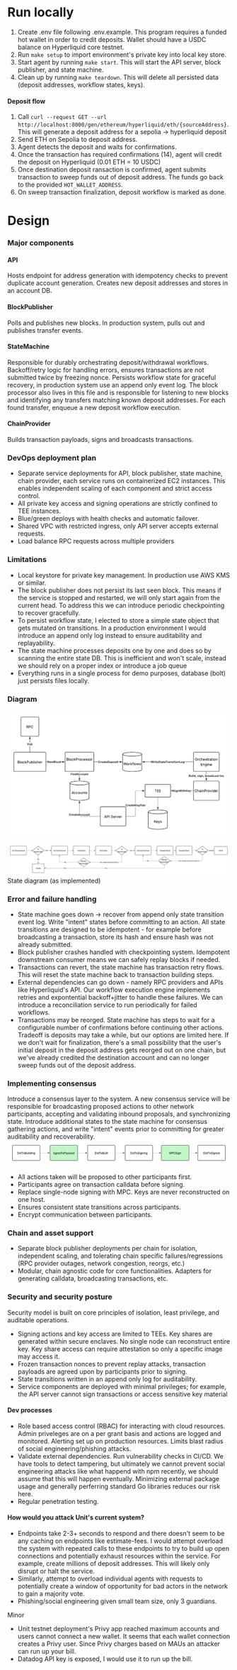 # Run locally
1. Create .env file following .env.example. This program requires a funded hot wallet in order to credit deposits. Wallet should have a USDC balance on Hyperliquid core testnet.
2. Run `make setup` to import environment's private key into local key store.
3. Start agent by running `make start`. This will start the API server, block publisher, and state machine.
5. Clean up by running `make teardown`. This will delete all persisted data (deposit addresses, workflow states, keys).

#### Deposit flow
1. Call `curl --request GET --url http://localhost:8000/gen/ethereum/hyperliquid/eth/{sourceAddress}`. This will generate a deposit address for a sepolia -> hyperliquid deposit
2. Send ETH on Sepolia to deposit address.
3. Agent detects the deposit and waits for confirmations.
3. Once the transaction has required confirmations (14), agent will credit the deposit on Hyperliquid (0.01 ETH = 10 USDC)
4. Once destination deposit ransaction is confirmed, agent submits transaction to sweep funds out of deposit address. The funds go back to the provided `HOT_WALLET_ADDRESS`.
5. On sweep transaction finalization, deposit workflow is marked as done.

# Design
### Major components
#### API
Hosts endpoint for address generation with idempotency checks to prevent duplicate account generation. Creates new deposit addresses and stores in an account DB.

#### BlockPublisher
Polls and publishes new blocks. In production system, pulls out and publishes transfer events.

#### StateMachine
Responsible for durably orchestrating deposit/withdrawal workflows. Backoff/retry logic for handling errors, ensures transactions are not submitted twice by freezing nonce. Persists workflow state for graceful recovery, in production system use an append only event log.
The block processor also lives in this file and is responsible for listening to new blocks and identifying any transfers matching known deposit addresses. For each found transfer, enqueue a new deposit workflow execution.

#### ChainProvider
Builds transaction payloads, signs and broadcasts transactions.

### DevOps deployment plan
-	Separate service deployments for API, block publisher, state machine, chain provider, each service runs on containerized EC2 instances. This enables independent scaling of each component and strict access control.
- All private key access and signing operations are strictly confined to TEE instances.
-	Blue/green deploys with health checks and automatic failover.
-	Shared VPC with restricted ingress, only API server accepts external requests.
- Load balance RPC requests across multiple providers

### Limitations
- Local keystore for private key management. In production use AWS KMS or similar.
- The block publisher does not persist its last seen block. This means if the service is stopped and restarted, we will only start again from the current head. To address this we can introduce periodic checkpointing to recover gracefully.
- To persist workflow state, I elected to store a simple state object that gets mutated on transitions. In a production environment I would introduce an append only log instead to ensure auditability and replayability.
- The state machine processes deposits one by one and does so by scanning the entire state DB. This is inefficient and won't scale, instead we should rely on a proper index or introduce a job queue
- Everything runs in a single process for demo purposes, database (bolt) just persists files locally.

### Diagram 
![System](./images/diagram.png)

![State transitions](./images/states.png)
State diagram (as implemented)

### Error and failure handling
- State machine goes down -> recover from append only state transition event log. Write "intent" states before committing to an action. All state transitions are designed to be idempotent - for example before broadcasting a transaction, store its hash and ensure hash was not already submitted.
- Block publisher crashes handled with checkpointing system. Idempotent downstream consumer means we can safely replay blocks if needed.
- Transactions can revert, the state machine has transaction retry flows. This will reset the state machine back to transaction building steps.
- External dependencies can go down - namely RPC providers and APIs like Hyperliquid's API. Our workflow execution engine implements retries and expontential backoff+jitter to handle these failures. We can introduce a reconciliation service to run periodically for failed workflows.
- Transactions may be reorged. State machine has steps to wait for a configurable number of confirmations before continuing other actions. Tradeoff is deposits may take a while, but our options are limited here. If we don't wait for finalization, there's a small possibility that the user's initial deposit in the deposit address gets reorged out on one chain, but we've already credited the destination account and can no longer sweep funds out of the deposit address.

### Implementing consensus
Introduce a consensus layer to the system. A new consensus service will be responsible for broadcasting proposed actions to other network participants, accepting and validating inbound proposals, and synchronizing state. Introduce additional states to the state machine for consensus gathering actions, and write "intent" events prior to committing for greater auditability and recoverability.
![Partial consensus flow](./images/consensus-state.png)

- All actions taken will be proposed to other participants first.
- Participants agree on transaction calldata before signing.
- Replace single-node signing with MPC. Keys are never reconstructed on one host.
- Ensures consistent state transitions across participants.
- Encrypt communication between participants.

### Chain and asset support
- Separate block publisher deployments per chain for isolation, independent scaling, and tolerating chain specific failures/regressions (RPC provider outages, network congestion, reorgs, etc.)
- Modular, chain agnostic code for core functionalities. Adapters for generating calldata, broadcasting transactions, etc.

### Security and security posture
Security model is built on core principles of isolation, least privilege, and auditable operations.

- Signing actions and key access are limited to TEEs. Key shares are generated within secure enclaves. No single node can reconstruct entire key. Key share access can require attestation so only a specific image may access it.
- Frozen transaction nonces to prevent replay attacks, transaction payloads are agreed upon by participants prior to signing.
- State transitions written in an append only log for auditability.
- Service components are deployed with minimal privileges; for example, the API server cannot sign transactions or access sensitive key material

#### Dev processes
- Role based access control (RBAC) for interacting with cloud resources. Admin priveleges are on a per grant basis and actions are logged and monitored. Alerting set up on production resources. Limits blast radius of social engineering/phishing attacks.
- Validate external dependencies. Run vulnerability checks in CI/CD. We have tools to detect tampering, but ultimately we cannot prevent social engineering attacks like what happend with npm recently, we should assume that this will happen eventually. Minimizing external package usage and generally perferring standard Go libraries reduces our risk here.
- Regular penetration testing.

#### How would you attack Unit's current system?
- Endpoints take 2-3+ seconds to respond and there doesn't seem to be any caching on endpoints like estimate-fees. I would attempt overload the system with repeated calls to these endpoints to try to build up open connections and potentially exhaust resources within the service. For example, create millions of deposit addresses. This will likely only disrupt or halt the service.
- Similarly, attempt to overload individual agents with requests to potentially create a window of opportunity for bad actors in the network to gain a majority vote.
- Phishing/social engineering given small team size, only 3 guardians.

Minor
- Unit testnet deployment's Privy app reached maximum accounts and users cannot connect a new wallet. It seems that each wallet connection creates a Privy user. Since Privy charges based on MAUs an attacker can run up your bill.
- Datadog API key is exposed, I would use it to run up the bill.
